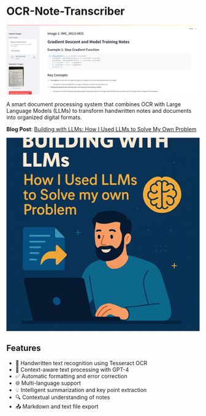 # OCR-Note-Transcriber

![OCR Illustration](./ocr_images/app_screen.png) 

A smart document processing system that combines OCR with Large Language Models (LLMs) to transform handwritten notes and documents into organized digital formats.

**Blog Post**: [Building with LLMs: How I Used LLMs to Solve My Own Problem](https://medium.com/@nolanrobbins5934/building-with-llms-how-i-used-llms-to-solve-my-own-problem-925b42b63407)

![Blog Post](./ocr_images/ocr_post.png)

## Features

- 📖 Handwritten text recognition using Tesseract OCR
- 🧠 Context-aware text processing with GPT-4
- ✅ Automatic formatting and error correction
- 🌐 Multi-language support
- 💡 Intelligent summarization and key point extraction
- 🔍 Contextual understanding of notes
- 📤 Markdown and text file export

